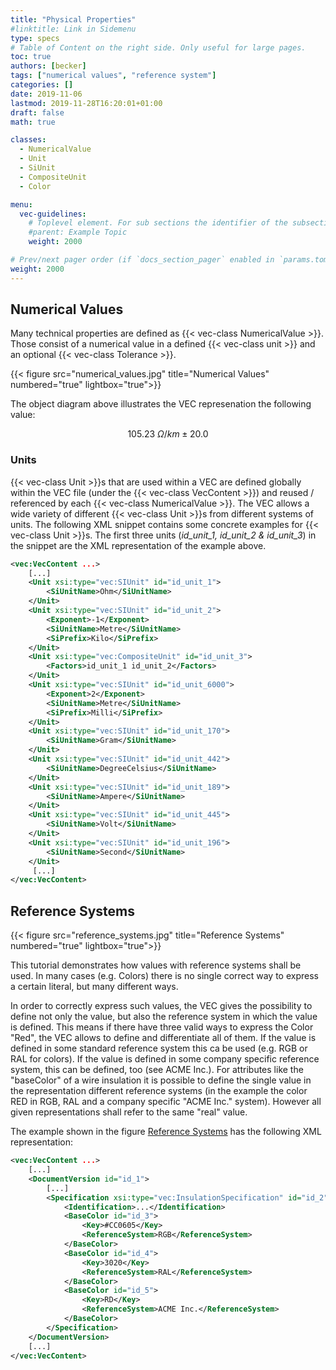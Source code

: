 ```yaml
---
title: "Physical Properties"
#linktitle: Link in Sidemenu
type: specs
# Table of Content on the right side. Only useful for large pages.
toc: true
authors: [becker]
tags: ["numerical values", "reference system"]
categories: []
date: 2019-11-06
lastmod: 2019-11-28T16:20:01+01:00
draft: false
math: true

classes:
  - NumericalValue
  - Unit
  - SiUnit
  - CompositeUnit
  - Color

menu:
  vec-guidelines:
    # Toplevel element. For sub sections the identifier of the subsection
    #parent: Example Topic
    weight: 2000

# Prev/next pager order (if `docs_section_pager` enabled in `params.toml`)
weight: 2000
---
```

## Numerical Values 

Many technical properties are defined as {{< vec-class NumericalValue >}}. Those consist of a numerical value in a defined  {{< vec-class unit >}} and an optional {{< vec-class Tolerance >}}.

{{< figure src="numerical_values.jpg" title="Numerical Values" numbered="true" lightbox="true">}} 

The object diagram above illustrates the VEC represenation the following value: 

$$105.23 \ \Omega /km \pm 20.0$$ 

### Units
{{< vec-class Unit >}}s that are used within a VEC are defined globally within the VEC file (under the {{< vec-class VecContent >}}) and reused / referenced by each {{< vec-class NumericalValue >}}. The VEC allows a wide variety of different {{< vec-class Unit >}}s from different systems of units. The following XML snippet contains some concrete examples for {{< vec-class Unit >}}s. The first three units (*id_unit_1, id_unit_2 & id_unit_3*) in the snippet are the XML representation of the example above.

```xml
<vec:VecContent ...>
    [...]
    <Unit xsi:type="vec:SIUnit" id="id_unit_1">
        <SiUnitName>Ohm</SiUnitName>
    </Unit>
    <Unit xsi:type="vec:SIUnit" id="id_unit_2">
        <Exponent>-1</Exponent>
        <SiUnitName>Metre</SiUnitName>
        <SiPrefix>Kilo</SiPrefix>
    </Unit>
    <Unit xsi:type="vec:CompositeUnit" id="id_unit_3">
        <Factors>id_unit_1 id_unit_2</Factors>
    </Unit>
    <Unit xsi:type="vec:SIUnit" id="id_unit_6000">
        <Exponent>2</Exponent>
        <SiUnitName>Metre</SiUnitName>
        <SiPrefix>Milli</SiPrefix>
    </Unit>
    <Unit xsi:type="vec:SIUnit" id="id_unit_170">
        <SiUnitName>Gram</SiUnitName>
    </Unit>
    <Unit xsi:type="vec:SIUnit" id="id_unit_442">
        <SiUnitName>DegreeCelsius</SiUnitName>
    </Unit>
    <Unit xsi:type="vec:SIUnit" id="id_unit_189">
        <SiUnitName>Ampere</SiUnitName>
    </Unit>
    <Unit xsi:type="vec:SIUnit" id="id_unit_445">
        <SiUnitName>Volt</SiUnitName>
    </Unit>
    <Unit xsi:type="vec:SIUnit" id="id_unit_196">
        <SiUnitName>Second</SiUnitName>
    </Unit>
     [...]
</vec:VecContent>
```

## Reference Systems
{{< figure src="reference_systems.jpg" title="Reference Systems" numbered="true" lightbox="true">}} 

This tutorial demonstrates how values with reference systems shall be used. In many cases (e.g. Colors) there is no single correct way to express a certain literal, but many different ways.

In order to correctly express such values, the VEC gives the possibility to define not only the value, but also the reference system in which the value is defined. This means if there have three valid ways to express the Color "Red", the VEC allows to define and differentiate all of them. If the value is defined in some standard reference system this ca be used (e.g. RGB or RAL for colors). If the value is defined in some company specific reference system, this can be defined, too (see ACME Inc.). For attributes like the "baseColor" of a wire insulation it is possible to define the single value in the representation different reference systems (in the example the color RED in RGB, RAL and a company specific "ACME Inc." system). However all given representations shall refer to the same "real" value.

The example shown in the figure [Reference Systems](#figure-reference-systems) has the following XML representation:
```xml
<vec:VecContent ...>
    [...]
    <DocumentVersion id="id_1">
        [...]
        <Specification xsi:type="vec:InsulationSpecification" id="id_2">
            <Identification>...</Identification>
            <BaseColor id="id_3">
                <Key>#CC0605</Key>
                <ReferenceSystem>RGB</ReferenceSystem>
            </BaseColor>
            <BaseColor id="id_4">
                <Key>3020</Key>
                <ReferenceSystem>RAL</ReferenceSystem>
            </BaseColor>
            <BaseColor id="id_5">
                <Key>RD</Key>
                <ReferenceSystem>ACME Inc.</ReferenceSystem>
            </BaseColor>
        </Specification>
    </DocumentVersion>
    [...]
</vec:VecContent>
```